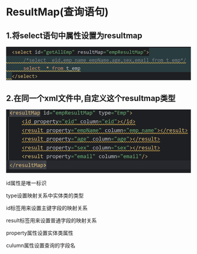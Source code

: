 # ResultMap(查询语句)

## 1.将select语句中属性设置为resultmap

![image-20241023165141731](./../../TyporaImage/MyBatis/image-20241023165141731.png)

## 2.在同一个xml文件中,自定义这个resultmap类型

![image-20241023165217805](./../../TyporaImage/MyBatis/image-20241023165217805.png)

id属性是唯一标识

type设置映射关系中实体类的类型

id标签用来设置主键字段的映射关系

result标签用来设置普通字段的映射关系

property属性设置实体类属性

culumn属性设置查询的字段名